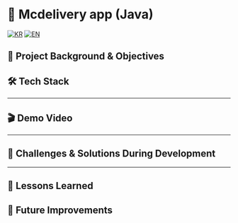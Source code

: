 # 🍔 Mcdelivery app (Java)

[![KR](https://img.shields.io/badge/README-한국어-blue)](./README.mcdeliveryapp.ko.md)
[![EN](https://img.shields.io/badge/README-English-red)](./README.mcdeliveryapp.md)

## 📖 Project Background & Objectives

## 🛠 Tech Stack

---

## 🎬 Demo Video

---

## 🧭 Challenges & Solutions During Development
---

## 📝 Lessons Learned

## 🚀 Future Improvements
